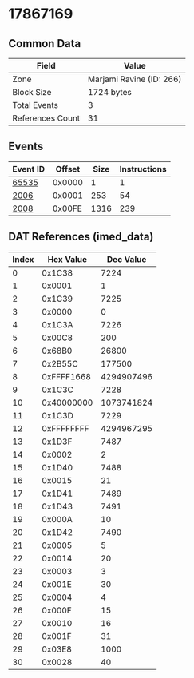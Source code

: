 # 17867169

## Common Data

| Field            | Value                    |
|------------------|--------------------------|
| Zone             | Marjami Ravine (ID: 266) |
| Block Size       | 1724 bytes               |
| Total Events     | 3                        |
| References Count | 31                       |

## Events

| Event ID            | Offset   |   Size |   Instructions |
|---------------------|----------|--------|----------------|
| [65535](./65535.md) | 0x0000   |      1 |              1 |
| [2006](./2006.md)   | 0x0001   |    253 |             54 |
| [2008](./2008.md)   | 0x00FE   |   1316 |            239 |

## DAT References (imed_data)

|   Index | Hex Value   |   Dec Value |
|---------|-------------|-------------|
|       0 | 0x1C38      |        7224 |
|       1 | 0x0001      |           1 |
|       2 | 0x1C39      |        7225 |
|       3 | 0x0000      |           0 |
|       4 | 0x1C3A      |        7226 |
|       5 | 0x00C8      |         200 |
|       6 | 0x68B0      |       26800 |
|       7 | 0x2B55C     |      177500 |
|       8 | 0xFFFF1668  |  4294907496 |
|       9 | 0x1C3C      |        7228 |
|      10 | 0x40000000  |  1073741824 |
|      11 | 0x1C3D      |        7229 |
|      12 | 0xFFFFFFFF  |  4294967295 |
|      13 | 0x1D3F      |        7487 |
|      14 | 0x0002      |           2 |
|      15 | 0x1D40      |        7488 |
|      16 | 0x0015      |          21 |
|      17 | 0x1D41      |        7489 |
|      18 | 0x1D43      |        7491 |
|      19 | 0x000A      |          10 |
|      20 | 0x1D42      |        7490 |
|      21 | 0x0005      |           5 |
|      22 | 0x0014      |          20 |
|      23 | 0x0003      |           3 |
|      24 | 0x001E      |          30 |
|      25 | 0x0004      |           4 |
|      26 | 0x000F      |          15 |
|      27 | 0x0010      |          16 |
|      28 | 0x001F      |          31 |
|      29 | 0x03E8      |        1000 |
|      30 | 0x0028      |          40 |
